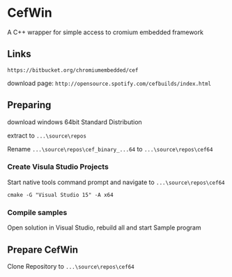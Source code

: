 # CefWin
A C++ wrapper for simple access to cromium embedded framework
## Links
```https://bitbucket.org/chromiumembedded/cef```

download page:
```http://opensource.spotify.com/cefbuilds/index.html```


## Preparing
download windows 64bit Standard Distribution

extract to ```...\source\repos```

Rename ```...\source\repos\cef_binary_...64``` to ```...\source\repos\cef64``` 

### Create Visula Studio Projects

Start native tools command prompt and navigate to ```...\source\repos\cef64``` 

```
cmake -G "Visual Studio 15" -A x64
```

### Compile samples

Open solution in Visual Studio, rebuild all and start Sample program

## Prepare CefWin

Clone Repository to ```...\source\repos\cef64```